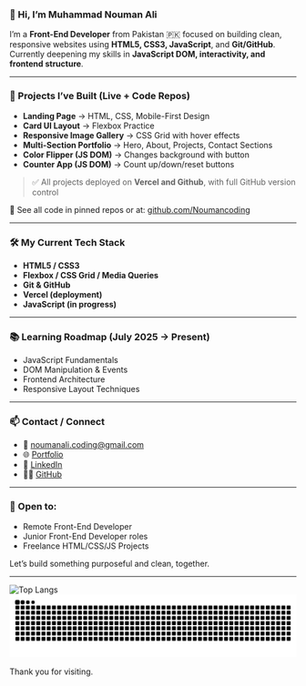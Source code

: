 ### 👋 Hi, I’m Muhammad Nouman Ali

I’m a **Front-End Developer** from Pakistan 🇵🇰 focused on building clean, responsive websites using **HTML5, CSS3, JavaScript**, and **Git/GitHub**. Currently deepening my skills in **JavaScript DOM, interactivity, and frontend structure**.

---

### 🚀 Projects I’ve Built (Live + Code Repos)

* **Landing Page** → HTML, CSS, Mobile-First Design
* **Card UI Layout** → Flexbox Practice
* **Responsive Image Gallery** → CSS Grid with hover effects
* **Multi-Section Portfolio** → Hero, About, Projects, Contact Sections
* **Color Flipper (JS DOM)** → Changes background with button
* **Counter App (JS DOM)** → Count up/down/reset buttons

> ✅ All projects deployed on **Vercel and Github**, with full GitHub version control

🔗 See all code in pinned repos or at: [github.com/Noumancoding](https://github.com/Noumancoding)

---

### 🛠️ My Current Tech Stack

* **HTML5 / CSS3**
* **Flexbox / CSS Grid / Media Queries**
* **Git & GitHub**
* **Vercel (deployment)**
* **JavaScript (in progress)**

---

### 📚 Learning Roadmap (July 2025 → Present)

* JavaScript Fundamentals
* DOM Manipulation & Events
* Frontend Architecture
* Responsive Layout Techniques

---

### 📫 Contact / Connect

* 📧 [noumanali.coding@gmail.com](mailto:noumanali.coding@gmail.com)
* 🌐 [Portfolio](https://noumancoding.vercel.app)
* 🔗 [LinkedIn](https://linkedin.com/in/noumancoding)
* 🧑‍💻 [GitHub](https://github.com/Noumancoding)

---

### 💼 Open to:

* Remote Front-End Developer
* Junior Front-End Developer roles
* Freelance HTML/CSS/JS Projects

Let’s build something purposeful and clean, together.

---

![Top Langs](https://github-readme-stats.vercel.app/api/top-langs/?username=Noumancoding&layout=compact&bg_color=30,e96443,904e95&title_color=ffffff&text_color=ffffff&border_radius=10)
![Snake animation](https://github.com/Noumancoding/Noumancoding/blob/output/github-contribution-grid-snake.svg)

Thank you for visiting.
